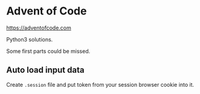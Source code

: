 # Advent of Code

https://adventofcode.com

Python3 solutions.

Some first parts could be missed.

## Auto load input data

Create `.session` file and put token from your session browser cookie into it.
